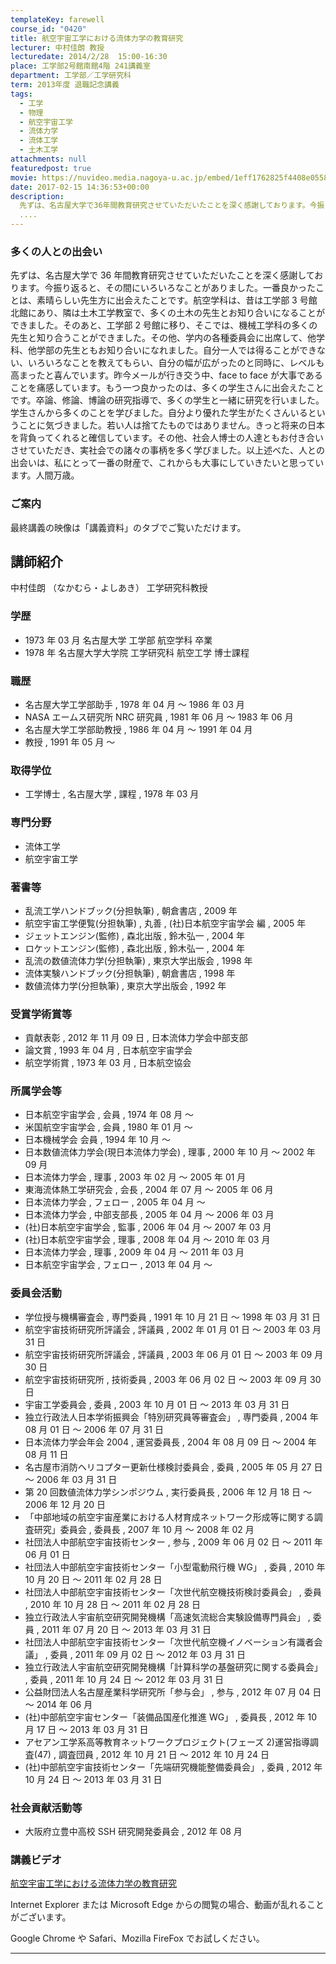 ```yaml
---
templateKey: farewell
course_id: "0420"
title: 航空宇宙工学における流体力学の教育研究
lecturer: 中村佳朗 教授
lecturedate: 2014/2/28  15:00-16:30
place: 工学部2号館南館4階 241講義室
department: 工学部／工学研究科
term: 2013年度 退職記念講義
tags:
  - 工学
  - 物理
  - 航空宇宙工学
  - 流体力学
  - 流体工学
  - 土木工学
attachments: null
featuredpost: true
movie: https://nuvideo.media.nagoya-u.ac.jp/embed/1eff1762825f4408e05582a1adc561e9ce1fe633
date: 2017-02-15 14:36:53+00:00
description:
  先ずは、名古屋大学で36年間教育研究させていただいたことを深く感謝しております。今振り返ると、その間にいろいろなことがありました。一番良かったことは、素晴らしい先生方に出会えたことです。航空学科は、昔は工学部3号館北館にあり、隣は土木工学教室で、多くの土木の先生とお知り合いになることができました。そのあと、工学部2号館に移り、そこでは、機械工学科の多くの先生と知り合うことができました。その他、
  ....
---
```


### 多くの人との出会い

先ずは、名古屋大学で 36 年間教育研究させていただいたことを深く感謝しております。今振り返ると、その間にいろいろなことがありました。一番良かったことは、素晴らしい先生方に出会えたことです。航空学科は、昔は工学部 3 号館北館にあり、隣は土木工学教室で、多くの土木の先生とお知り合いになることができました。そのあと、工学部 2 号館に移り、そこでは、機械工学科の多くの先生と知り合うことができました。その他、学内の各種委員会に出席して、他学科、他学部の先生ともお知り合いになれました。自分一人では得ることができない、いろいろなことを教えてもらい、自分の幅が広がったのと同時に、レベルも高まったと喜んでいます。昨今メールが行き交う中、face to face が大事であることを痛感しています。もう一つ良かったのは、多くの学生さんに出会えたことです。卒論、修論、博論の研究指導で、多くの学生と一緒に研究を行いました。学生さんから多くのことを学びました。自分より優れた学生がたくさんいるということに気づきました。若い人は捨てたものではありません。きっと将来の日本を背負ってくれると確信しています。その他、社会人博士の人達ともお付き合いさせていただき、実社会での諸々の事柄を多く学びました。以上述べた、人との出会いは、私にとって一番の財産で、これからも大事にしていきたいと思っています。人間万歳。

### ご案内

最終講義の映像は「講義資料」のタブでご覧いただけます。

## 講師紹介

中村佳朗 （なかむら・よしあき） 工学研究科教授

### 学歴

- 1973 年 03 月 名古屋大学 工学部 航空学科 卒業
- 1978 年 名古屋大学大学院 工学研究科 航空工学 博士課程

### 職歴

- 名古屋大学工学部助手 , 1978 年 04 月 〜 1986 年 03 月
- NASA エームス研究所 NRC 研究員 , 1981 年 06 月 〜 1983 年 06 月
- 名古屋大学工学部助教授 , 1986 年 04 月 〜 1991 年 04 月
- 教授 , 1991 年 05 月 〜

### 取得学位

- 工学博士 , 名古屋大学 , 課程 , 1978 年 03 月

### 専門分野

- 流体工学
- 航空宇宙工学

### 著書等

- 乱流工学ハンドブック(分担執筆) , 朝倉書店 , 2009 年
- 航空宇宙工学便覧(分担執筆) , 丸善 , (社)日本航空宇宙学会 編 , 2005 年
- ジェットエンジン(監修) , 森北出版 , 鈴木弘一 , 2004 年
- ロケットエンジン(監修) , 森北出版 , 鈴木弘一 , 2004 年
- 乱流の数値流体力学(分担執筆) , 東京大学出版会 , 1998 年
- 流体実験ハンドブック(分担執筆) , 朝倉書店 , 1998 年
- 数値流体力学(分担執筆) , 東京大学出版会 , 1992 年

### 受賞学術賞等

- 貢献表彰 , 2012 年 11 月 09 日 , 日本流体力学会中部支部
- 論文賞 , 1993 年 04 月 , 日本航空宇宙学会
- 航空学術賞 , 1973 年 03 月 , 日本航空協会

### 所属学会等

- 日本航空宇宙学会 , 会員 , 1974 年 08 月 〜
- 米国航空宇宙学会 , 会員 , 1980 年 01 月 〜
- 日本機械学会 会員 , 1994 年 10 月 〜
- 日本数値流体力学会(現日本流体力学会) , 理事 , 2000 年 10 月 〜 2002 年 09 月
- 日本流体力学会 , 理事 , 2003 年 02 月 〜 2005 年 01 月
- 東海流体熱工学研究会 , 会長 , 2004 年 07 月 〜 2005 年 06 月
- 日本流体力学会 , フェロー , 2005 年 04 月 〜
- 日本流体力学会 , 中部支部長 , 2005 年 04 月 〜 2006 年 03 月
- (社)日本航空宇宙学会 , 監事 , 2006 年 04 月 〜 2007 年 03 月
- (社)日本航空宇宙学会 , 理事 , 2008 年 04 月 〜 2010 年 03 月
- 日本流体力学会 , 理事 , 2009 年 04 月 〜 2011 年 03 月
- 日本航空宇宙学会 , フェロー , 2013 年 04 月 〜

### 委員会活動

- 学位授与機構審査会 , 専門委員 , 1991 年 10 月 21 日 〜 1998 年 03 月 31 日
- 航空宇宙技術研究所評議会 , 評議員 , 2002 年 01 月 01 日 〜 2003 年 03 月 31 日
- 航空宇宙技術研究所評議会 , 評議員 , 2003 年 06 月 01 日 〜 2003 年 09 月 30 日
- 航空宇宙技術研究所 , 技術委員 , 2003 年 06 月 02 日 〜 2003 年 09 月 30 日
- 宇宙工学委員会 , 委員 , 2003 年 10 月 01 日 〜 2013 年 03 月 31 日
- 独立行政法人日本学術振興会「特別研究員等審査会」 , 専門委員 , 2004 年 08 月 01 日 〜 2006 年 07 月 31 日
- 日本流体力学会年会 2004 , 運営委員長 , 2004 年 08 月 09 日 〜 2004 年 08 月 11 日
- 名古屋市消防ヘリコプター更新仕様検討委員会 , 委員 , 2005 年 05 月 27 日 〜 2006 年 03 月 31 日
- 第 20 回数値流体力学シンポジウム , 実行委員長 , 2006 年 12 月 18 日 〜 2006 年 12 月 20 日
- 「中部地域の航空宇宙産業における人材育成ネットワーク形成等に関する調査研究」委員会 , 委員長 , 2007 年 10 月 〜 2008 年 02 月
- 社団法人中部航空宇宙技術センター , 参与 , 2009 年 06 月 02 日 〜 2011 年 06 月 01 日
- 社団法人中部航空宇宙技術センター「小型電動飛行機 WG」 , 委員 , 2010 年 10 月 20 日 〜 2011 年 02 月 28 日
- 社団法人中部航空宇宙技術センター「次世代航空機技術検討委員会」 , 委員 , 2010 年 10 月 28 日 〜 2011 年 02 月 28 日
- 独立行政法人宇宙航空研究開発機構「高速気流総合実験設備専門員会」 , 委員 , 2011 年 07 月 20 日 〜 2013 年 03 月 31 日
- 社団法人中部航空宇宙技術センター「次世代航空機イノベーション有識者会議」 , 委員 , 2011 年 09 月 02 日 〜 2012 年 03 月 31 日
- 独立行政法人宇宙航空研究開発機構「計算科学の基盤研究に関する委員会」 , 委員 , 2011 年 10 月 24 日 〜 2012 年 03 月 31 日
- 公益財団法人名古屋産業科学研究所「参与会」 , 参与 , 2012 年 07 月 04 日 〜 2014 年 06 月
- (社)中部航空宇宙センター「装備品国産化推進 WG」 , 委員長 , 2012 年 10 月 17 日 〜 2013 年 03 月 31 日
- アセアン工学系高等教育ネットワークプロジェクト(フェーズ 2)運営指導調査(47) , 調査団員 , 2012 年 10 月 21 日 〜 2012 年 10 月 24 日
- (社)中部航空宇宙技術センター「先端研究機能整備委員会」 , 委員 , 2012 年 10 月 24 日 〜 2013 年 03 月 31 日

### 社会貢献活動等

- 大阪府立豊中高校 SSH 研究開発委員会 , 2012 年 08 月

### 講義ビデオ

<a href="https://nuvideo.media.nagoya-u.ac.jp/embed/1eff1762825f4408e05582a1adc561e9ce1fe633" target="blank">航空宇宙工学における流体力学の教育研究</a>

Internet Explorer または Microsoft Edge からの閲覧の場合、動画が乱れることがございます。

Google Chrome や Safari、Mozilla FireFox でお試しください。

---
